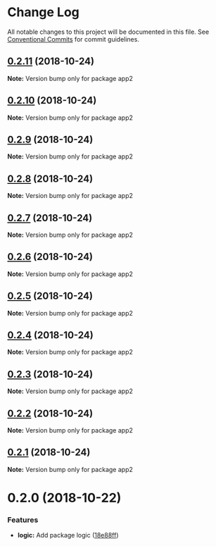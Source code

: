 # Change Log

All notable changes to this project will be documented in this file.
See [Conventional Commits](https://conventionalcommits.org) for commit guidelines.

## [0.2.11](https://github.com/andreaspalsson/monotest/compare/app2@0.2.10...app2@0.2.11) (2018-10-24)

**Note:** Version bump only for package app2





## [0.2.10](https://github.com/andreaspalsson/monotest/compare/app2@0.2.9...app2@0.2.10) (2018-10-24)

**Note:** Version bump only for package app2





## [0.2.9](https://github.com/andreaspalsson/monotest/compare/app2@0.2.8...app2@0.2.9) (2018-10-24)

**Note:** Version bump only for package app2





## [0.2.8](https://github.com/andreaspalsson/monotest/compare/app2@0.2.7...app2@0.2.8) (2018-10-24)

**Note:** Version bump only for package app2





## [0.2.7](https://github.com/andreaspalsson/monotest/compare/app2@0.2.6...app2@0.2.7) (2018-10-24)

**Note:** Version bump only for package app2





## [0.2.6](https://github.com/andreaspalsson/monotest/compare/app2@0.2.5...app2@0.2.6) (2018-10-24)

**Note:** Version bump only for package app2





## [0.2.5](https://github.com/andreaspalsson/monotest/compare/app2@0.2.4...app2@0.2.5) (2018-10-24)

**Note:** Version bump only for package app2





## [0.2.4](https://github.com/andreaspalsson/monotest/compare/app2@0.2.3...app2@0.2.4) (2018-10-24)

**Note:** Version bump only for package app2





## [0.2.3](https://github.com/andreaspalsson/monotest/compare/app2@0.2.2...app2@0.2.3) (2018-10-24)

**Note:** Version bump only for package app2





## [0.2.2](https://github.com/andreaspalsson/monotest/compare/app2@0.2.1...app2@0.2.2) (2018-10-24)

**Note:** Version bump only for package app2





## [0.2.1](https://github.com/andreaspalsson/monotest/compare/app2@0.2.0...app2@0.2.1) (2018-10-24)

**Note:** Version bump only for package app2





# 0.2.0 (2018-10-22)


### Features

* **logic:** Add package logic ([18e88ff](https://github.com/andreaspalsson/monotest/commit/18e88ff))
